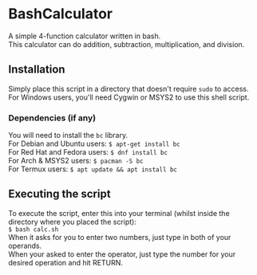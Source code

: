 # BashCalculator
A simple 4-function calculator written in bash.\
This calculator can do addition, subtraction, multiplication, and division.
## Installation
Simply place this script in a directory that doesn't require `sudo` to access.
For Windows users, you'll need Cygwin or MSYS2 to use this shell script.
### Dependencies (if any)
You will need to install the `bc` library.\
For Debian and Ubuntu users:
`$ apt-get install bc`\
For Red Hat and Fedora users:
`$ dnf install bc`\
For Arch & MSYS2 users:
`$ pacman -S bc`\
For Termux users:
`$ apt update && apt install bc`
## Executing the script
To execute the script, enter this into your terminal (whilst inside the directory where you placed the script):\
`$ bash calc.sh`\
When it asks for you to enter two numbers, just type in both of your operands.\
When your asked to enter the operator, just type the number for your desired operation and hit RETURN.
